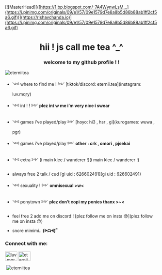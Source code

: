 [![MasterHead][([https://1.bp.blogspot.com/-7A4WynwLsM...](https://i.pinimg.com/originals/09/e1/57/09e1579d7e8a8b5d86b88ab1ff2cf5a6.gif))](https://rishavchanda.io)](https://i.pinimg.com/originals/09/e1/57/09e1579d7e8a8b5d86b88ab1ff2cf5a6.gif)

<h1 align="center">hii ! js call me tea ^_^</h1>
<h3 align="center">welcome to my github profile ! !</h3>

<p align="left"> <img src="https://komarev.com/ghpvc/?username=eterniitea&label=Profile%20views&color=f3d4e0&style=flat" alt="eterniitea" /> </p>

- ༺ where to find me ! ༻ [tiktok/discord: eternii.tea](instagram: luv.mqry)

- ༺ int ! ! ༻ **plez int w me i’m very nice i swear**

- ༺ games i’ve played/play ༻ [hoyo: hi3 , hsr , gi](kurogames: wuwa , pgr)

- ༺ games i’ve played/play ༻ **other : crk , omori , pjsekai**

- ༺ extra ༻ [i main klee / wanderer !](i main klee / wanderer !)

- always free 2 talk / cud [gi uid : 626602491](gi uid : 626602491)

- ༺ sexuality ! ༻ **omnisexual >w<**

- ༺ ponytown ༻ **plez don’t copi my ponies thanx >~<**

- feel free 2 add me on discord ! [plez follow me on insta 😓](plez follow me on insta 😓)

- snore mimimi.. **(ᗒᗣᗕ)՞**

<h3 align="left">Connect with me:</h3>
<p align="left">
<a href="https://instagram.com/luv.mqry" target="blank"><img align="center" src="https://raw.githubusercontent.com/rahuldkjain/github-profile-readme-generator/master/src/images/icons/Social/instagram.svg" alt="luv.mqry" height="30" width="40" /></a>
<a href="https://discord.gg/eternii.tea" target="blank"><img align="center" src="https://raw.githubusercontent.com/rahuldkjain/github-profile-readme-generator/master/src/images/icons/Social/discord.svg" alt="eternii.tea" height="30" width="40" /></a>
</p>

<p>&nbsp;<img align="center" src="https://github-readme-stats.vercel.app/api?username=eterniitea&show_icons=true&theme=tokyonight&title_color=f4a4c0&text_color=dfeed4&bg_color=f9d3e0&locale=en" alt="eterniitea" /></p>
